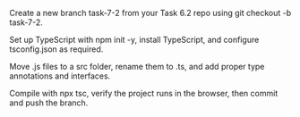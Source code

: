Create a new branch task-7-2 from your Task 6.2 repo using git checkout -b task-7-2.

Set up TypeScript with npm init -y, install TypeScript, and configure tsconfig.json as required.

Move .js files to a src folder, rename them to .ts, and add proper type annotations and interfaces.

Compile with npx tsc, verify the project runs in the browser, then commit and push the branch.
